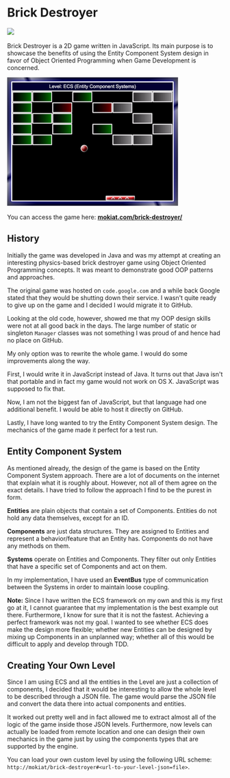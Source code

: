 # Brick Destroyer

![](https://travis-ci.org/mokiat/brick-destroyer.svg?branch=master)

Brick Destroyer is a 2D game written in JavaScript. Its main purpose is to showcase the benefits of using the Entity Component System design in favor of Object Oriented Programming when Game Development is concerned.

![](https://github.com/mokiat/brick-destroyer/blob/master/screenshots/brick_destroyer.png)

You can access the game here: **[mokiat.com/brick-destroyer/](http://mokiat.com/brick-destroyer/)**

## History

Initially the game was developed in Java and was my attempt at creating an interesting physics-based brick destroyer game using Object Oriented Programming concepts. It was meant to demonstrate good OOP patterns and approaches.

The original game was hosted on `code.google.com` and a while back Google stated that they would be shutting down their service. I wasn't quite ready to give up on the game and I decided I would migrate it to GitHub.

Looking at the old code, however, showed me that my OOP design skills were not at all good back in the days. The large number of static or singleton `Manager` classes was not something I was proud of and hence had no place on GitHub.

My only option was to rewrite the whole game. I would do some improvements along the way.

First, I would write it in JavaScript instead of Java. It turns out that Java isn't that portable and in fact my game would not work on OS X. JavaScript was supposed to fix that.

Now, I am not the biggest fan of JavaScript, but that language had one additional benefit. I would be able to host it directly on GitHub.

Lastly, I have long wanted to try the Entity Component System design. The mechanics of the game made it perfect for a test run.

## Entity Component System

As mentioned already, the design of the game is based on the Entity Component System approach. There are a lot of documents on the internet that explain what it is roughly about. However, not all of them agree on the exact details. I have tried to follow the approach I find to be the purest in form.

**Entities** are plain objects that contain a set of Components. Entities do not hold any data themselves, except for an ID.

**Components** are just data structures. They are assigned to Entities and represent a behavior/feature that an Entity has. Components do not have any methods on them.

**Systems** operate on Entities and Components. They filter out only Entities that have a specific set of Components and act on them.

In my implementation, I have used an **EventBus** type of communication between the Systems in order to maintain loose coupling.

**Note:** Since I have written the ECS framework on my own and this is my first go at it, I cannot guarantee that my implementation is the best example out there. Furthermore, I know for sure that it is not the fastest. Achieving a perfect framework was not my goal. I wanted to see whether ECS does make the design more flexible; whether new Entities can be designed by mixing up Components in an unplanned way; whether all of this would be difficult to apply and develop through TDD.

## Creating Your Own Level

Since I am using ECS and all the entities in the Level are just a collection of components, I decided that it would be interesting to allow the whole level to be described through a JSON file. The game would parse the JSON file and convert the data there into actual components and entities.

It worked out pretty well and in fact allowed me to extract almost all of the logic of the game inside those JSON levels. Furthermore, now levels can actually be loaded from remote location and one can design their own mechanics in the game just by using the components types that are supported by the engine.

You can load your own custom level by using the following URL scheme: `http://mokiat/brick-destroyer#<url-to-your-level-json=file>`.
